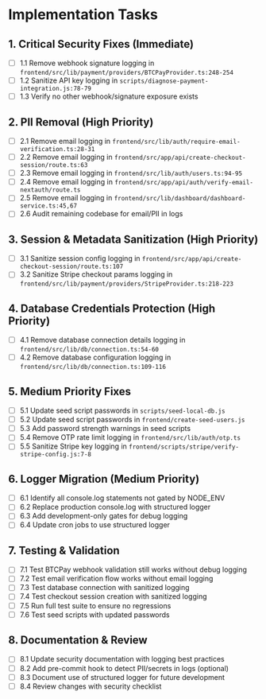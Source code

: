 # Implementation Tasks

## 1. Critical Security Fixes (Immediate)

- [ ] 1.1 Remove webhook signature logging in
      `frontend/src/lib/payment/providers/BTCPayProvider.ts:248-254`
- [ ] 1.2 Sanitize API key logging in
      `scripts/diagnose-payment-integration.js:78-79`
- [ ] 1.3 Verify no other webhook/signature exposure exists

## 2. PII Removal (High Priority)

- [ ] 2.1 Remove email logging in
      `frontend/src/lib/auth/require-email-verification.ts:28-31`
- [ ] 2.2 Remove email logging in
      `frontend/src/app/api/create-checkout-session/route.ts:63`
- [ ] 2.3 Remove email logging in `frontend/src/lib/auth/users.ts:94-95`
- [ ] 2.4 Remove email logging in
      `frontend/src/app/api/auth/verify-email-nextauth/route.ts`
- [ ] 2.5 Remove email logging in
      `frontend/src/lib/dashboard/dashboard-service.ts:45,67`
- [ ] 2.6 Audit remaining codebase for email/PII in logs

## 3. Session & Metadata Sanitization (High Priority)

- [ ] 3.1 Sanitize session config logging in
      `frontend/src/app/api/create-checkout-session/route.ts:107`
- [ ] 3.2 Sanitize Stripe checkout params logging in
      `frontend/src/lib/payment/providers/StripeProvider.ts:218-223`

## 4. Database Credentials Protection (High Priority)

- [ ] 4.1 Remove database connection details logging in
      `frontend/src/lib/db/connection.ts:54-60`
- [ ] 4.2 Remove database configuration logging in
      `frontend/src/lib/db/connection.ts:109-116`

## 5. Medium Priority Fixes

- [ ] 5.1 Update seed script passwords in `scripts/seed-local-db.js`
- [ ] 5.2 Update seed script passwords in `frontend/create-seed-users.js`
- [ ] 5.3 Add password strength warnings in seed scripts
- [ ] 5.4 Remove OTP rate limit logging in `frontend/src/lib/auth/otp.ts`
- [ ] 5.5 Sanitize Stripe key logging in
      `frontend/scripts/stripe/verify-stripe-config.js:7-8`

## 6. Logger Migration (Medium Priority)

- [ ] 6.1 Identify all console.log statements not gated by NODE_ENV
- [ ] 6.2 Replace production console.log with structured logger
- [ ] 6.3 Add development-only gates for debug logging
- [ ] 6.4 Update cron jobs to use structured logger

## 7. Testing & Validation

- [ ] 7.1 Test BTCPay webhook validation still works without debug logging
- [ ] 7.2 Test email verification flow works without email logging
- [ ] 7.3 Test database connection with sanitized logging
- [ ] 7.4 Test checkout session creation with sanitized logging
- [ ] 7.5 Run full test suite to ensure no regressions
- [ ] 7.6 Test seed scripts with updated passwords

## 8. Documentation & Review

- [ ] 8.1 Update security documentation with logging best practices
- [ ] 8.2 Add pre-commit hook to detect PII/secrets in logs (optional)
- [ ] 8.3 Document use of structured logger for future development
- [ ] 8.4 Review changes with security checklist
